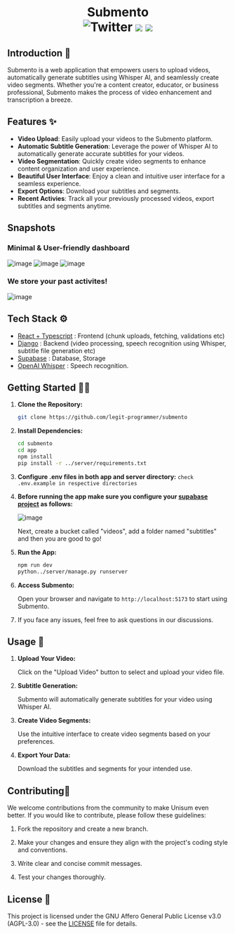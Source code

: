 <h1 align="center">
    Submento<br>
    <img src="https://img.shields.io/twitter/follow/legitisadev?style=flat&label=%40legitisadev&logo=twitter&color=0bf&logoColor=fff" alt="Twitter" />
    <img src="https://img.shields.io/badge/License-AGPL3.0-orange">
    <img src="https://img.shields.io/badge/Contributions-Open-green">
</h1>


## Introduction 👔
Submento is a web application that empowers users to upload videos, automatically generate subtitles using Whisper AI, and seamlessly create video segments. Whether you're a content creator, educator, or business professional, Submento makes the process of video enhancement and transcription a breeze.

## Features ✨

- **Video Upload**: Easily upload your videos to the Submento platform.
- **Automatic Subtitle Generation**: Leverage the power of Whisper AI to automatically generate accurate subtitles for your videos.
- **Video Segmentation**: Quickly create video segments to enhance content organization and user experience.
- **Beautiful User Interface**: Enjoy a clean and intuitive user interface for a seamless experience.
- **Export Options**: Download your subtitles and segments.
- **Recent Activies**: Track all your previously processed videos, export subtitles and segments anytime.

## Snapshots


### Minimal & User-friendly dashboard
![image](https://github.com/legit-programmer/submento/assets/66078215/c42b4f04-0906-4c77-8249-132cafe388a6)
![image](https://github.com/legit-programmer/submento/assets/66078215/62c94274-911a-4994-a024-e28018897a58)
![image](https://github.com/legit-programmer/submento/assets/66078215/79c7dd05-8d52-4f39-b660-c8f008b72625)

### We store your past activites!
![image](https://github.com/legit-programmer/submento/assets/66078215/17755e11-e935-4ade-b991-51abb662300a)



## Tech Stack ⚙

- [React + Typescript](https://react.dev/) : Frontend (chunk uploads, fetching, validations etc)
- [Django](https://www.djangoproject.com/) : Backend (video processing, speech recognition using Whisper, subtitle file generation etc)
- [Supabase](https://supabase.com/) : Database, Storage
- [OpenAI Whisper](https://openai.com/research/whisper) : Speech recognition.

## Getting Started 👩‍💻

1. **Clone the Repository:**

    ```bash
    git clone https://github.com/legit-programmer/submento
    ```

2. **Install Dependencies:**

    ```bash
    cd submento
    cd app
    npm install
    pip install -r ../server/requirements.txt
    ```
3. **Configure .env files in both app and server directory:**
   ```check .env.example in respective directories```
4. **Before running the app make sure you configure your [supabase project](https://supabase.com) as follows:**
   
   ![image](https://github.com/legit-programmer/submento/assets/66078215/f3859d9a-2da2-4390-95ae-b09822fbf81b)

    Next, create a bucket called "videos", add a folder named "subtitles" and then you are good to go!
  
5. **Run the App:**

    ```bash
    npm run dev
    python../server/manage.py runserver
    ```

6. **Access Submento:**

    Open your browser and navigate to `http://localhost:5173` to start using Submento.

7. If you face any issues, feel free to ask questions in our discussions.

## Usage 💅

1. **Upload Your Video:**
   
   Click on the "Upload Video" button to select and upload your video file.

2. **Subtitle Generation:**

   Submento will automatically generate subtitles for your video using Whisper AI.

3. **Create Video Segments:**

   Use the intuitive interface to create video segments based on your preferences.

4. **Export Your Data:**

   Download the subtitles and segments for your intended use.

## Contributing💖

We welcome contributions from the community to make Unisum even better. If you would like to contribute, please follow these guidelines:

1. Fork the repository and create a new branch.

2. Make your changes and ensure they align with the project's coding style and conventions.

3. Write clear and concise commit messages.

4. Test your changes thoroughly.

## License 📃

This project is licensed under the GNU Affero General Public License v3.0 (AGPL-3.0) - see the [LICENSE](LICENSE) file for details.


